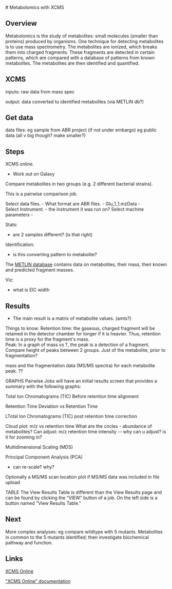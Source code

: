 <br>
# Metabolomics with XCMS


## Overview

Metabolomics is the study of metabolites: small molecules (smaller than proteins) produced by organisms. One technique for detecting metabolites is to use mass spectrometry. The metabolites are ionized, which breaks them into charged fragments. <!-- not always fragmented? eg only in MS/MS? --> These fragments are detected in certain patterns, which are compared with a database of patterns from known metabolites. The metabolites are then identified and quantified.

## XCMS

inputs: raw data from mass spec

output: data converted to identified metabolites (via METLIN db?)



## Get data

data files:
eg sample from ABR project (if not under embargo)
eg public data (all v big though? make smaller?)

## Steps

XCMS online.
- Work out on Galaxy

Compare metabolites in two groups (e.g. 2 different bacterial strains).

This is a pairwise comparison job.

Select data files.  - What format are ABR files.
    -  Glu_1_1.mzData
    -  
Select Instrument. - the instrument it was run on?
Select machine parameters -

Stats:
- are 2 samples different? (is that right)

Identification:
- is this converting pattern to metabolite?


The [METLIN database](https://metlin.scripps.edu/landing_page.php?pgcontent=mainPage) contains data on metabolites, their mass, their known and predicted fragment masses.

Viz:
- what is EIC width

## Results
- The main result is a matrix of metabolite values. (amts?)


Things to know:<!-- correct? -->
Retention time: the gaseous, charged fragment will be retained in the detector chamber for longer if it is heavier. Thus, retention time is a proxy for the fragment's mass.  
Peak: In a graph of mass vs ?, the peak is a detection of a fragment. Compare height of peaks between 2 groups. Just of the metabolite, prior to fragmentation?


mass and the fragmentation data (MS/MS spectra) for each metabolite peak. ??



GRAPHS
Pairwise Jobs will have an initial results screen that provides a summary with the following graphs:

Total Ion Chromatograms (TIC) Before retention time alignment

Retention Time Deviation vs Retention Time

LTotal Ion Chromatograms (TIC) post retention time correction


Cloud plot: m/z vs retention time
What are the circles - abundance of metabolites?
Can adjust:
m/z
retention time
intensity
-- why can u adjust? is it for zooming in?  



Multidimensional Scaling (MDS)



Principal Component Analysis (PCA)
- can re-scale? why?


Optionally a MS/MS scan location plot if MS/MS data was included in file upload


TABLE
The View Results Table is different than the View Results page and can be found by clicking the “VIEW” button of a job. On the left side is a button named "View Results Table."




## Next

More complex analyses: eg compare wildtype with 5 mutants. Metabolites in common to the 5 mutants identified; then investigate biochemical pathway and function.


## Links

[XCMS Online](https://xcmsonline.scripps.edu)

["XCMS Online" documentation](https://xcmsonline.scripps.edu/landing_page.php?pgcontent=documentation)

